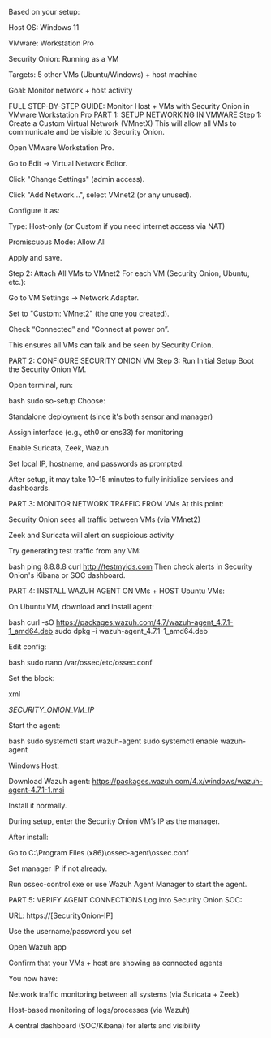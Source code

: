 Based on your setup:

Host OS: Windows 11

VMware: Workstation Pro

Security Onion: Running as a VM

Targets: 5 other VMs (Ubuntu/Windows) + host machine

Goal: Monitor network + host activity

FULL STEP-BY-STEP GUIDE: Monitor Host + VMs with Security Onion in VMware Workstation Pro
PART 1: SETUP NETWORKING IN VMWARE
Step 1: Create a Custom Virtual Network (VMnetX)
This will allow all VMs to communicate and be visible to Security Onion.

Open VMware Workstation Pro.

Go to Edit → Virtual Network Editor.

Click "Change Settings" (admin access).

Click "Add Network…", select VMnet2 (or any unused).

Configure it as:

Type: Host-only (or Custom if you need internet access via NAT)

Promiscuous Mode: Allow All

Apply and save.

Step 2: Attach All VMs to VMnet2
For each VM (Security Onion, Ubuntu, etc.):

Go to VM Settings → Network Adapter.

Set to "Custom: VMnet2" (the one you created).

Check “Connected” and “Connect at power on”.

This ensures all VMs can talk and be seen by Security Onion.

PART 2: CONFIGURE SECURITY ONION VM
Step 3: Run Initial Setup
Boot the Security Onion VM.

Open terminal, run:

bash
sudo so-setup
Choose:

Standalone deployment (since it's both sensor and manager)

Assign interface (e.g., eth0 or ens33) for monitoring

Enable Suricata, Zeek, Wazuh

Set local IP, hostname, and passwords as prompted.

After setup, it may take 10–15 minutes to fully initialize services and dashboards.

PART 3: MONITOR NETWORK TRAFFIC FROM VMs
At this point:

Security Onion sees all traffic between VMs (via VMnet2)

Zeek and Suricata will alert on suspicious activity

Try generating test traffic from any VM:

bash
ping 8.8.8.8
curl http://testmyids.com
Then check alerts in Security Onion's Kibana or SOC dashboard.

PART 4: INSTALL WAZUH AGENT ON VMs + HOST
Ubuntu VMs:

On Ubuntu VM, download and install agent:

bash
curl -sO https://packages.wazuh.com/4.7/wazuh-agent_4.7.1-1_amd64.deb
sudo dpkg -i wazuh-agent_4.7.1-1_amd64.deb

Edit config:

bash
sudo nano /var/ossec/etc/ossec.conf

Set the <server> block:

xml
<server>
  <address>SECURITY_ONION_VM_IP</address>
</server>

Start the agent:

bash
sudo systemctl start wazuh-agent
sudo systemctl enable wazuh-agent

Windows Host:

Download Wazuh agent:
https://packages.wazuh.com/4.x/windows/wazuh-agent-4.7.1-1.msi

Install it normally.

During setup, enter the Security Onion VM’s IP as the manager.

After install:

Go to C:\Program Files (x86)\ossec-agent\ossec.conf

Set manager IP if not already.

Run ossec-control.exe or use Wazuh Agent Manager to start the agent.

PART 5: VERIFY AGENT CONNECTIONS
Log into Security Onion SOC:

URL: https://[SecurityOnion-IP]

Use the username/password you set

Open Wazuh app

Confirm that your VMs + host are showing as connected agents


You now have:

Network traffic monitoring between all systems (via Suricata + Zeek)

Host-based monitoring of logs/processes (via Wazuh)

A central dashboard (SOC/Kibana) for alerts and visibility

